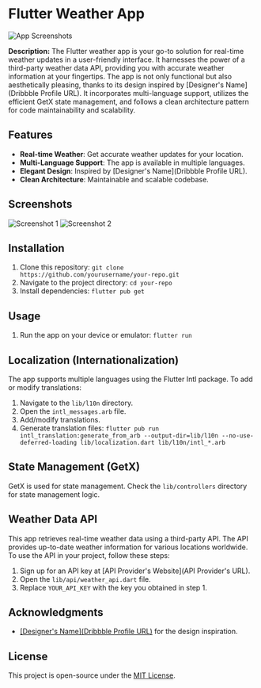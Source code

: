 # Flutter Weather App

![App Screenshots](screenshots.png)

**Description:**
The Flutter weather app is your go-to solution for real-time weather updates in a user-friendly interface. 
It harnesses the power of a third-party weather data API, providing you with accurate weather information at your fingertips.
The app is not only functional but also aesthetically pleasing, thanks to its design inspired by [Designer's Name](Dribbble Profile URL). It incorporates multi-language support, 
utilizes the efficient GetX state management, and follows a clean architecture pattern for code maintainability and scalability.

## Features

- **Real-time Weather**: Get accurate weather updates for your location.
- **Multi-Language Support**: The app is available in multiple languages.
- **Elegant Design**: Inspired by [Designer's Name](Dribbble Profile URL).
- **Clean Architecture**: Maintainable and scalable codebase.

## Screenshots

![Screenshot 1](screenshots/screenshot_1.png)
![Screenshot 2](screenshots/screenshot_2.png)

## Installation

1. Clone this repository: `git clone https://github.com/yourusername/your-repo.git`
2. Navigate to the project directory: `cd your-repo`
3. Install dependencies: `flutter pub get`

## Usage

1. Run the app on your device or emulator: `flutter run`

## Localization (Internationalization)

The app supports multiple languages using the Flutter Intl package. To add or modify translations:

1. Navigate to the `lib/l10n` directory.
2. Open the `intl_messages.arb` file.
3. Add/modify translations.
4. Generate translation files: `flutter pub run intl_translation:generate_from_arb --output-dir=lib/l10n --no-use-deferred-loading lib/localization.dart lib/l10n/intl_*.arb`

## State Management (GetX)

GetX is used for state management. Check the `lib/controllers` directory for state management logic.

## Weather Data API

This app retrieves real-time weather data using a third-party API. The API provides up-to-date weather information for various locations worldwide. To use the API in your project, follow these steps:

1. Sign up for an API key at [API Provider's Website](API Provider's URL).
2. Open the `lib/api/weather_api.dart` file.
3. Replace `YOUR_API_KEY` with the key you obtained in step 1.

## Acknowledgments

- [[Designer's Name](Dribbble Profile URL)](https://www.behance.net/gallery/174912483/Weather-Mobile-App-UI) for the design inspiration.

## License

This project is open-source under the [MIT License](LICENSE).
